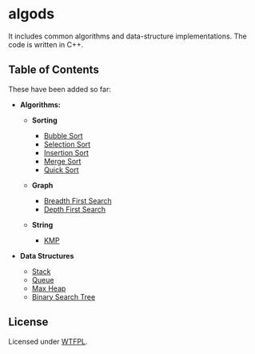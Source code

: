 # algods

It includes common algorithms and data-structure implementations. The code is written in C++.

## Table of Contents

These have been added so far:

- **Algorithms:**

  - **Sorting**

    - [Bubble Sort](https://github.com/mrpandey/fundamentals/blob/master/algorithms/sorting/bubble-sort.cpp)
    - [Selection Sort](https://github.com/mrpandey/fundamentals/blob/master/algorithms/sorting/selection-sort.cpp)
    - [Insertion Sort](https://github.com/mrpandey/fundamentals/blob/master/algorithms/sorting/insertion-sort.cpp)
    - [Merge Sort](https://github.com/mrpandey/fundamentals/blob/master/algorithms/sorting/merge-sort.cpp)
    - [Quick Sort](https://github.com/mrpandey/fundamentals/blob/master/algorithms/sorting/quick-sort.cpp)

  - **Graph**

    - [Breadth First Search](https://github.com/mrpandey/fundamentals/blob/master/algorithms/graph/bfs.cpp)
    - [Depth First Search](https://github.com/mrpandey/fundamentals/blob/master/algorithms/graph/dfs.cpp)
  
  - **String**
  
    - [KMP](https://github.com/mrpandey/algods/blob/master/algorithms/string/kmp.cpp)

- **Data Structures**

  - [Stack](https://github.com/mrpandey/fundamentals/blob/master/data-structures/stack.cpp)
  - [Queue](https://github.com/mrpandey/fundamentals/blob/master/data-structures/queue.cpp)
  - [Max Heap](https://github.com/mrpandey/fundamentals/blob/master/data-structures/maxheap.cpp)
  - [Binary Search Tree](https://github.com/mrpandey/fundamentals/blob/master/data-structures/bst.cpp)


## License

Licensed under [WTFPL](https://github.com/mrpandey/fundamentals/blob/master/LICENSE).
